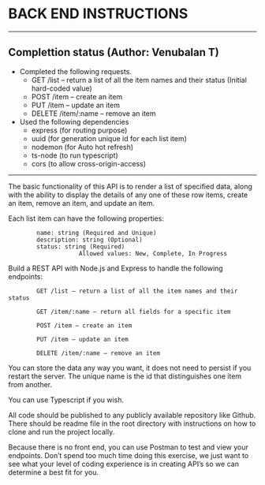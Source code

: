 # BACK END INSTRUCTIONS

-----------------------------------------------------------------
## Complettion status (Author: Venubalan T)

- Completed the following requests.
    - GET /list – return a list of all the item names and their status (Initial hard-coded value)
    - POST /item – create an item
    - PUT /item – update an item
    - DELETE /item/:name – remove an item
- Used the following dependencies
    - express (for routing purpose)
    - uuid (for generation unique id for each list item)
    - nodemon (for Auto hot refresh)
    - ts-node (to run typescript)
    - cors (to allow cross-origin-access)

------------------------------------------------------------------

The basic functionality of this API is to render a list of specified data, along with the ability to display the details of any one of these row items, create an item, remove an item, and update an item.

Each list item can have the following properties:

            name: string (Required and Unique)
            description: string (Optional)
            status: string (Required) 
                        Allowed values: New, Complete, In Progress

Build a REST API with Node.js and Express to handle the following endpoints:

            GET /list – return a list of all the item names and their status

            GET /item/:name – return all fields for a specific item

            POST /item – create an item

            PUT /item – update an item

            DELETE /item/:name – remove an item

You can store the data any way you want, it does not need to persist if you restart the server. The unique name is the id that distinguishes one item from another.

You can use Typescript if you wish.

All code should be published to any publicly available repository like Github. There should be readme file in the root directory with instructions on how to clone and run the project locally.

Because there is no front end, you can use Postman to test and view your endpoints.
Don’t spend too much time doing this exercise, we just want to see what your level of coding experience is in creating API’s so we can determine a best fit for you.

